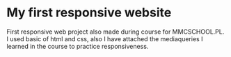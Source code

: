 # My first responsive website 

First responsive web project also made during course for MMCSCHOOL.PL. I used basic of html and css, also I have attached the mediaqueries I learned in the course to practice responsiveness. 
